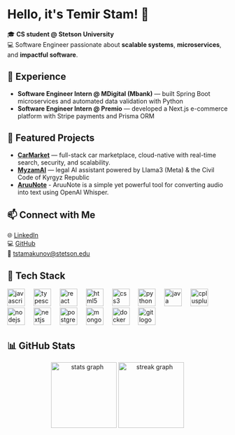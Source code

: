 # Hello, it's Temir Stam! 👋

🎓 **CS student @ Stetson University**  
💻 Software Engineer passionate about **scalable systems**, **microservices**, and **impactful software**.

## 🧠 Experience
- **Software Engineer Intern @ MDigital (Mbank)** — built Spring Boot microservices and automated data validation with Python  
- **Software Engineer Intern @ Premio** — developed a Next.js e-commerce platform with Stripe payments and Prisma ORM  

## 🔬 Featured Projects
- **[CarMarket](https://car-market-sage.vercel.app/)** — full-stack car marketplace, cloud-native with real-time search, security, and scalability.
- **[MyzamAI](https://github.com/stamakunov7/MyzamAI)** — legal AI assistant powered by Llama3 (Meta) & the Civil Code of Kyrgyz Republic
- **[AruuNote](https://github.com/stamakunov7/AruuNote)** - AruuNote is a simple yet powerful tool for converting audio into text using OpenAI Whisper.

## 📫 Connect with Me
🌐 [LinkedIn](https://www.linkedin.com/in/stamakunov7/)  
💻 [GitHub](https://github.com/stamakunov7)  
📧 tstamakunov@stetson.edu

## 🚀 Tech Stack

<div align="left">
  <img src="https://cdn.jsdelivr.net/gh/devicons/devicon/icons/javascript/javascript-original.svg" height="40" alt="javascript logo"  />
  <img width="12" />
  <img src="https://cdn.jsdelivr.net/gh/devicons/devicon/icons/typescript/typescript-original.svg" height="40" alt="typescript logo"  />
  <img width="12" />
  <img src="https://cdn.jsdelivr.net/gh/devicons/devicon/icons/react/react-original.svg" height="40" alt="react logo"  />
  <img width="12" />
  <img src="https://cdn.jsdelivr.net/gh/devicons/devicon/icons/html5/html5-original.svg" height="40" alt="html5 logo"  />
  <img width="12" />
  <img src="https://cdn.jsdelivr.net/gh/devicons/devicon/icons/css3/css3-original.svg" height="40" alt="css3 logo"  />
  <img width="12" />
  <img src="https://cdn.jsdelivr.net/gh/devicons/devicon/icons/python/python-original.svg" height="40" alt="python logo"  />
  <img width="12" />
  <img src="https://cdn.jsdelivr.net/gh/devicons/devicon/icons/java/java-original.svg" height="40" alt="java logo"  />
  <img width="12" />
  <img src="https://cdn.jsdelivr.net/gh/devicons/devicon/icons/cplusplus/cplusplus-original.svg" height="40" alt="cplusplus logo"  />
  <img width="12" />
  <img src="https://cdn.jsdelivr.net/gh/devicons/devicon/icons/nodejs/nodejs-original.svg" height="40" alt="nodejs logo"  />
  <img width="12" />
  <img src="https://cdn.jsdelivr.net/gh/devicons/devicon/icons/nextjs/nextjs-original.svg" height="40" alt="nextjs logo"  />
  <img width="12" />
  <img src="https://cdn.jsdelivr.net/gh/devicons/devicon/icons/postgresql/postgresql-original.svg" height="40" alt="postgresql logo"  />
  <img width="12" />
  <img src="https://cdn.jsdelivr.net/gh/devicons/devicon/icons/mongodb/mongodb-original.svg" height="40" alt="mongodb logo"  />
  <img width="12" />
  <img src="https://cdn.jsdelivr.net/gh/devicons/devicon/icons/docker/docker-original.svg" height="40" alt="docker logo"  />
  <img width="12" />
  <img src="https://cdn.jsdelivr.net/gh/devicons/devicon/icons/git/git-original.svg" height="40" alt="git logo"  />
</div>

## 📊 GitHub Stats

<div align="center">
  <img src="https://github-readme-stats.vercel.app/api?username=stamakunov7&hide_title=false&hide_rank=false&show_icons=true&include_all_commits=true&count_private=true&disable_animations=false&theme=github_dark&locale=en&hide_border=false&order=1" height="150" alt="stats graph"  />
  <img src="https://streak-stats.demolab.com?user=stamakunov7&locale=en&mode=daily&theme=github_dark&hide_border=false&border_radius=5&order=3" height="150" alt="streak graph"  />
</div>
